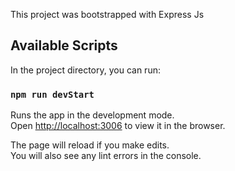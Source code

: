 This project was bootstrapped with Express Js

## Available Scripts

In the project directory, you can run:

### `npm run devStart`

Runs the app in the development mode.<br>
Open [http://localhost:3006](http://localhost:3006) to view it in the browser.

The page will reload if you make edits.<br>
You will also see any lint errors in the console.
